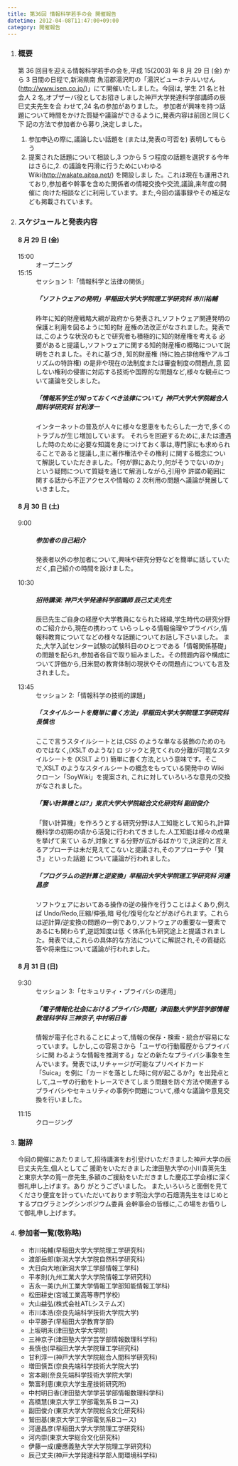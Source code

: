 ```yaml
---
title: 第36回 情報科学若手の会 開催報告
datetime: 2012-04-08T11:47:00+09:00
category: 開催報告
---
```


<div class="entry_body">

1.  ### 概要

    第 36 回目を迎える情報科学若手の会を,平成 15(2003) 年 8 月 29 日 (金) から 3 日間の日程で,新潟県南 魚沼郡湯沢町の「湯沢ビューホテルいせん (http://www.isen.co.jp/)」にて開催いたしました。今回は, 学生 21 名と社会人 2 名,オブザーバ役としてお招きしました神戸大学発達科学部講師の辰巳丈夫先生を合 わせて,24 名の参加がありました。 参加者が興味を持つ話題について時間をかけた質疑や議論ができるように,発表内容は前回と同じく下 記の方法で参加者から募り,決定しました。

    1.  参加申込の際に,議論したい話題を (または,発表の可否を) 表明してもらう
    2.  提案された話題について相談し,3 つから 5 つ程度の話題を選択する今年はさらに,2\. の議論を円滑に行うためにいわゆる Wiki(http://wakate.aitea.net/) を開設しまし た。これは現在も運用されており,参加者や幹事を含めた関係者の情報交換や交流,議論,来年度の開催に 向けた相談などに利用しています。また,今回の議事録やその補足なども掲載されています。
2.  ### スケジュールと発表内容

    #### 8 月 29 日 (金)

    <dl>

    <dt>15:00</dt>

    <dd>オープニング</dd>

    <dt>15:15</dt>

    <dd>セッション 1:「情報科学と法律の関係」

    ##### 「ソフトウェアの発明」早稲田大学大学院理工学研究科 市川祐輔

    昨年に知的財産戦略大綱が政府から発表され,ソフトウェア関連発明の保護と利用を図るように知的財 産権の法改正がなされました。発表では,このような状況のもとで研究者も積極的に知的財産権を考える 必要があると提議し,ソフトウェアに関する知的財産権の概略について説明をされました。それに基づき, 知的財産権 (特に独占排他権やアルゴリズムの特許権) の是非や現在の法制度または審査制度の問題点,意 図しない権利の侵害に対応する技術や国際的な問題など,様々な観点について議論を交しました。

    ##### 「情報系学生が知っておくべき法律について」神戸大学大学院総合人間科学研究科 甘利淳一

    インターネットの普及が人々に様々な恩恵をもたらした一方で,多くのトラブルが生じ増加しています。 それらを回避するために,または遭遇した時のために必要な知識を身につけておく事は,専門家にも求められることであると提議し,主に著作権法やその権利 に関する概念について解説していただきました。「何が罪にあたり,何がそうでないのか」という疑問について質疑を通じて解消しながら,引用や 許諾の範囲に 関する話から不正アクセスや情報の 2 次利用の問題へ議論が発展していきました。</dd>

    </dl>

    #### 8 月 30 日 (土)

    <dl>

    <dt>9:00</dt>

    <dd>

    ##### 参加者の自己紹介

    発表者以外の参加者について,興味や研究分野などを簡単に話していただく,自己紹介の時間を設けました。

    </dd>

    <dt>10:30</dt>

    <dd>

    ##### 招待講演: 神戸大学発達科学部講師 辰己丈夫先生

    辰巳先生ご自身の経歴や大学教員になられた経緯,学生時代の研究分野のご紹介から,現在の携わって いらっしゃる情報倫理やプライバシ,情報科教育についてなどの様々な話題についてお話し下さいました。 また,大学入試センター試験の試験科目のひとつである「情報関係基礎」の問題を配られ,参加者各自で取り組みました。その問題内容や構成について評価から,日米間の教育体制の現状やその問題点についても言及されました。</dd>

    <dt>13:45</dt>

    <dd>セッション 2:「情報科学の技術的課題」

    ##### 「スタイルシートを簡単に書く方法」早稲田大学大学院理工学研究科 長慎也

    ここで言うスタイルシートとは,CSS のような単なる装飾のためのものではなく,(XSLT のような) ロ ジックと見てくれの分離が可能なスタイルシートを (XSLT より) 簡単に書く方法,という意味です。そこで,XSLT のようなスタイルシートの概念をもっている開発中の Wiki クローン「SoyWiki」を提案され, これに対していろいろな意見の交換がなされました。

    ##### 「賢い計算機とは?」東京大学大学院総合文化研究科 副田俊介

    「賢い計算機」を作ろうとする研究分野は人工知能として知られ,計算機科学の初期の頃から活発に行われてきました.人工知能は様々の成果を挙げて来てい るが,対象とする分野が広がるばかりで,決定的と言えるアプローチは未だ見えてこないと提議され,そのアプローチや「賢さ」といった話題 について議論が行われました。

    ##### 「プログラムの逆計算と逆変換」早稲田大学大学院理工学研究科 河邊昌彦

    ソフトウェアにおいてある操作の逆の操作を行うことはよくあり,例えば Undo/Redo,圧縮/伸張,暗 号化/復号化などがあげられます。これらは逆計算/逆変換の問題の一例であり,ソフトウェアの重要な一要素であるにも関わらず,逆認知度は低 く体系化も研究途上と提議されました。発表では,これらの具体的な方法についてに解説され,その質疑応答や将来性について議論が行われました。</dd>

    </dl>

    #### 8 月 31 日 (日)

    <dl>

    <dt>9:30</dt>

    <dd>セッション 3:「セキュリティ・プライバシの運用」

    ##### 「電子情報化社会におけるプライバシ問題」津田塾大学学芸学部情報数理科学科 三神京子,中村明日香

    情報が電子化されることによって,情報の保存・検索・統合が容易になっています。しかし,この容易さから「ユーザの行動履歴からプライバシに関 わるような情報を推測する」などの新たなプライバシ事象を生んでいます。発表では,リチャージが可能なプリペイドカード 「Suica」を例に「カードを落とした時に何が起こるか?」を出発点として,ユーザの行動をトレースできてしまう問題を防ぐ方法や関連する プライバシやセキュリティの事例や問題について,様々な議論や意見交換を行いました。</dd>

    <dt>11:15</dt>

    <dd>クロージング</dd>

    </dl>

3.  ### 謝辞

    今回の開催にあたりまして,招待講演をお引受けいただきました神戸大学の辰巳丈夫先生,個人としてご 援助をいただきました津田塾大学の小川貴英先生と東京大学の筧一彦先生,多額のご援助をいただきました慶応工学会様に深く御礼申し上げます。あり がとうございました。 また,いろいろと面倒を見てくださり便宜を計っていただいております明治大学の石畑清先生をはじめとするプログラミングシンポジウム委員 会幹事会の皆様に,この場をお借りして御礼申し上げます。

4.  ### 参加者一覧(敬称略)

    *   市川祐輔(早稲田大学大学院理工学研究科)
    *   渡部岳郎(新潟大学大学院自然科学研究科)
    *   大日向大地(新潟大学工学部情報工学科)
    *   平孝則(九州工業大学大学院情報工学研究科)
    *   吉永一美(九州工業大学情報工学部知能情報工学科)
    *   松田耕史(宮城工業高等専門学校)
    *   大山益弘(株式会社ATLシステムズ)
    *   市川本浩(奈良先端科学技術大学院大学)
    *   中平勝子(早稲田大学教育学部)
    *   上坂明未(津田塾大学大学院)
    *   三神京子(津田塾大学学芸学部情報数理科学科)
    *   長慎也(早稲田大学大学院理工学研究科)
    *   甘利淳一(神戸大学大学院総合人間科学研究科)
    *   増田慎吾(奈良先端科学技術大学院大学)
    *   宮本剛(奈良先端科学技術大学院大学)
    *   繁富利恵(東京大学生産技術研究所)
    *   中村明日香(津田塾大学学芸学部情報数理科学科)
    *   高橋慧(東京大学工学部電気系Ｂコース)
    *   副田俊介(東京大学大学院総合文化研究科)
    *   鷲田基(東京大学工学部電気系Bコース)
    *   河邊昌彦(早稲田大学大学院理工学研究科)
    *   河内崇(東京大学総合文化研究科)
    *   伊藤一成(慶應義塾大学大学院理工学研究科)
    *   辰己丈夫(神戸大学発達科学部人間環境科学科)

</div>